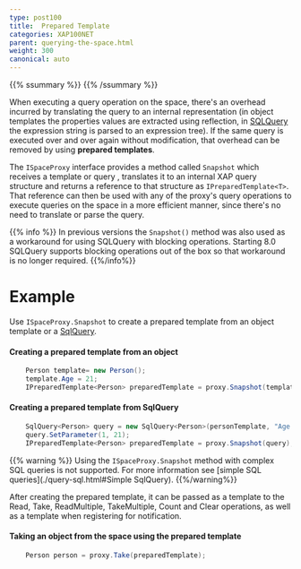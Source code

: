 ```yaml
---
type: post100
title:  Prepared Template
categories: XAP100NET
parent: querying-the-space.html
weight: 300
canonical: auto
---
```


{{% ssummary %}} {{% /ssummary %}}

When executing a query operation on the space, there's an overhead incurred by translating the query to an internal representation (in object templates the properties values are extracted using reflection, in [SQLQuery](./query-sql.html) the expression string is parsed to an expression tree). If the same query is executed over and over again without modification, that overhead can be removed by using **prepared templates**.

The `ISpaceProxy` interface provides a method called `Snapshot` which receives a template or query , translates it to an internal XAP query structure and returns a reference to that structure as `IPreparedTemplate<T>`. That reference can then be used with any of the proxy's query operations to execute queries on the space in a more efficient manner, since there's no need to translate or parse the query.

{{% info %}}
In previous versions the `Snapshot()` method was also used as a workaround for using SQLQuery with blocking operations. Starting 8.0 SQLQuery supports blocking operations out of the box so that workaround is no longer required.
{{%/info%}}

# Example

Use `ISpaceProxy.Snapshot` to create a prepared template from an object template or a [SqlQuery](./query-sql.html).

#### Creating a prepared template from an object


```csharp
    Person template= new Person();
    template.Age = 21;
    IPreparedTemplate<Person> preparedTemplate = proxy.Snapshot(template);
```

#### Creating a prepared template from SqlQuery


```csharp
    SqlQuery<Person> query = new SqlQuery<Person>(personTemplate, "Age >= ?");
    query.SetParameter(1, 21);
    IPreparedTemplate<Person> preparedTemplate = proxy.Snapshot(query);
```

{{% warning %}}
Using the `ISpaceProxy.Snapshot` method with complex SQL queries is not supported. For more information see [simple SQL queries](./query-sql.html#Simple SqlQuery).
{{%/warning%}}

After creating the prepared template, it can be passed as a template to the Read, Take, ReadMultiple, TakeMultiple, Count and Clear operations, as well as a template when registering for notification.

#### Taking an object from the space using the prepared template


```csharp
    Person person = proxy.Take(preparedTemplate);
```



